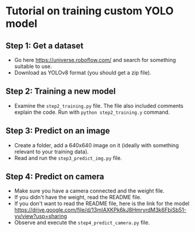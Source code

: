 # Tutorial on training custom YOLO model

## Step 1: Get a dataset

- Go here <https://universe.roboflow.com/> and search for something suitable to use.
- Download as YOLOv8 format (you should get a zip file).

## Step 2: Training a new model

- Examine the `step2_training.py` file. The file also included comments explain the code. Run with `python step2_training.y` command.

## Step 3: Predict on an image

- Create a folder, add a 640x640 image on it (ideally with something relevant to your training data).
- Read and run the `step3_predict_img.py` file.

## Step 4: Predict on camera

- Make sure you have a camera connected and the weight file.
- If you didn't have the weight, read the README file.
- If you don't want to read the README file, here is the link for the model <https://drive.google.com/file/d/13mIAXKPk6kJ8HmryrdM3k6FbiSb51-yv/view?usp=sharing>
- Observe and execute the `step4_predict_camera.py` file.
